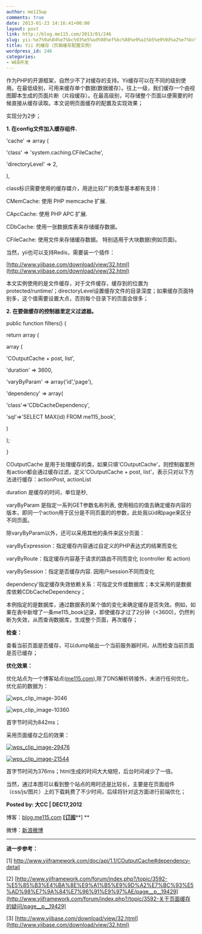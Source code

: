```yaml
---
author: me115wp
comments: true
date: 2013-01-23 14:16:41+00:00
layout: post
link: http://blog.me115.com/2013/01/246
slug: yii-%e7%9a%84%e7%bc%93%e5%ad%98%ef%bc%88%e9%a1%b5%e9%9d%a2%e7%bc%93%e5%ad%98%e9%85%8d%e7%bd%ae%e5%ae%9e%e4%be%8b%ef%bc%89
title: Yii 的缓存（页面缓存配置实例）
wordpress_id: 246
categories:
- WEB开发
---
```


作为PHP的开源框架，自然少不了对缓存的支持。Yii缓存可以在不同的级别使用。在最低级别，可用来缓存单个数据(数据缓存）。往上一级，我们缓存一个由视图脚本生成的页面片断（片段缓存）。在最高级别，可存储整个页面以便需要的时候直接从缓存读取。本文说明页面缓存的配置及实现效果；

实现分为2步；

**1. 在config文件加入缓存组件.**

'cache' => array (

'class' => 'system.caching.CFileCache',

'directoryLevel' => 2,

),

class标识需要使用的缓存媒介，用途比较广的类型基本都有支持：

CMemCache: 使用 PHP memcache 扩展.

CApcCache: 使用 PHP APC 扩展.

CDbCache: 使用一张数据库表来存储缓存数据。

CFileCache: 使用文件来存储缓存数据。 特别适用于大块数据(例如页面)。

当然，yii也可以支持Redis，需要装一个插件：

[http://www.yiibase.com/download/view/32.html](http://www.yiibase.com/download/view/32.html)

本文实例使用的是文件缓存，对于文件缓存，缓存到的位置为protected/runtime/；directoryLevel设置缓存文件的目录深度；如果缓存页面特别多，这个值需要设置大点，否则每个目录下的页面会很多；

**2. 在要做缓存的控制器里定义过滤器。**

public function filters() {

return array (

array (

'COutputCache + post, list',

'duration' => 3600,

'varyByParam' => array('id','page'),

'dependency' => array(

'class'=>'CDbCacheDependency',

'sql'=>'SELECT MAX(id) FROM me115_book',

)

);

}

COutputCache 是用于处理缓存的类，如果只填'COutputCache'，则控制器里所有action都会通过缓存过滤，定义'COutputCache + post, list'，表示只对以下方法进行缓存：actionPost, actionList

duration 是缓存的时间，单位是秒,

varyByParam 是指定一系列GET参数名称列表, 使用相应的值去确定缓存内容的版本，即同一个action用于区分是不同页面的的参数，此处我以id和page来区分不同页面。

除varyByParam以外，还可以采用其他的条件来区分页面：

varyByExpression：指定缓存内容通过自定义的PHP表达式的结果而变化

varyByRoute：指定缓存内容基于请求的路由不同而变化 (controller 和 action)

varyBySession：指定是否缓存内容. 因用户session不同而变化

dependency'指定缓存失效依赖关系：可指定文件或数据库；本文采用的是数据库依赖CDbCacheDependency；

本例指定的是数据库，通过数据表的某个值的变化来确定缓存是否失效。例如，如果在表中新增了一条me115_book记录，即使缓存才过了2分钟（<3600)，仍然判断为失效，从而查询数据库，生成整个页面，再次缓存；

**检查：**

查看当前页面是否缓存，可以dump输出一个当前服务器时间，从而检查当前页面是否已缓存；

**优化效果：**

优化站点为一个博客站点([me115.com](http://www.me115.com)),除了DNS解析转接外，未进行任何优化，优化前的数据为：

![wps_clip_image-3046](http://blog.me115.com/wp-content/uploads/2013/01/wps_clip_image3046.png)

![wps_clip_image-10360](http://blog.me115.com/wp-content/uploads/2013/01/wps_clip_image10360.png)

首字节时间为842ms；

采用页面缓存之后的效果：

[![wps_clip_image-29476](http://blog.me115.com/wp-content/uploads/2013/01/wps_clip_image29476_thumb.png)](http://blog.me115.com/wp-content/uploads/2013/01/wps_clip_image294761.png)

[![wps_clip_image-21544](http://blog.me115.com/wp-content/uploads/2013/01/wps_clip_image21544_thumb.png)](http://blog.me115.com/wp-content/uploads/2013/01/wps_clip_image215441.png)

首字节时间为376ms；html生成的时间大大缩短，后台时间减少了一倍。

当然，通过本图可以看到整个站点的用时还是比较长，主要是在页面组件（css/js/图片）上的下载耗费了不少时间，后续将针对这方面进行前端优化；

**Posted by: 大CC | DEC17,2012**

博客：[blog.me115.com](http://blog.me115.com) **[**[**订阅**](http://feed.feedsky.com/me115)**] **

微博：[新浪微博](http://weibo.com/bigcc115)

****

**进一步参考：**

[1] http://www.yiiframework.com/doc/api/1.1/COutputCache#dependency-detail

[2] [http://www.yiiframework.com/forum/index.php?/topic/3592-%E5%85%B3%E4%BA%8E%E9%A1%B5%E9%9D%A2%E7%BC%93%E5%AD%98%E7%9A%84%E7%96%91%E9%97%AE/page__p__19429](http://www.yiiframework.com/forum/index.php?/topic/3592-关于页面缓存的疑问/page__p__19429)

[3] [http://www.yiibase.com/download/view/32.html](http://www.yiibase.com/download/view/32.html)
